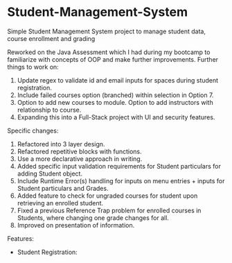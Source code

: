 # Student-Management-System

Simple Student Management System project to manage student data, course enrollment and grading

Reworked on the Java Assessment which I had during my bootcamp to familiarize with concepts of OOP and make further improvements. Further things to work on:

1. Update regex to validate id and email inputs for spaces during student registration.
2. Include failed courses option (branched) within selection in Option 7.
3. Option to add new courses to module. Option to add instructors with relationship to course.
4. Expanding this into a Full-Stack project with UI and security features.

Specific changes:

1. Refactored into 3 layer design.
2. Refactored repetitive blocks with functions.
3. Use a more declarative approach in writing.
4. Added specific input validation requirements for Student particulars for adding Student object.
5. Include Runtime Error(s) handling for inputs on menu entries + inputs for Student particulars and Grades.
6. Added feature to check for ungraded courses for student upon retrieving an enrolled student.
7. Fixed a previous Reference Trap problem for enrolled courses in Students, where changing one grade changes for all.
8. Improved on presentation of information.

Features:

- Student Registration:

